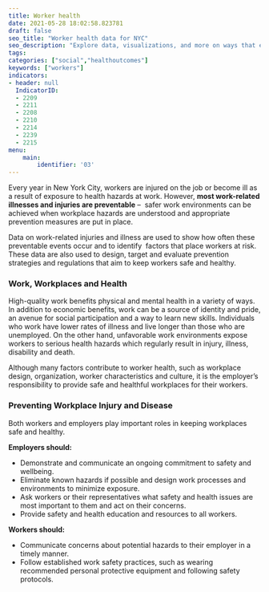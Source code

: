 ```yaml
---
title: Worker health
date: 2021-05-28 18:02:58.823781
draft: false
seo_title: "Worker health data for NYC"
seo_description: "Explore data, visualizations, and more on ways that environments shape health in New York City's neighborhoods.."
tags: 
categories: ["social","healthoutcomes"]
keywords: ["workers"]
indicators:
- header: null
  IndicatorID:
  - 2209
  - 2211
  - 2208
  - 2210
  - 2214
  - 2239
  - 2215
menu:
    main:
        identifier: '03'
---
```


Every year in New York City, workers are injured on the job or become ill as a result of exposure to health hazards at work. However, **most work-related illnesses and injuries are preventable** –  safer work environments can be achieved when workplace hazards are understood and appropriate prevention measures are put in place.

Data on work-related injuries and illness are used to show how often these preventable events occur and to identify  factors that place workers at risk. These data are also used to design, target and evaluate prevention strategies and regulations that aim to keep workers safe and healthy.

### Work, Workplaces and Health

High-quality work benefits physical and mental health in a variety of ways. In addition to economic benefits, work can be a source of identity and pride, an avenue for social participation and a way to learn new skills. Individuals who work have lower rates of illness and live longer than those who are unemployed. On the other hand, unfavorable work environments expose workers to serious health hazards which regularly result in injury, illness, disability and death.

Although many factors contribute to worker health, such as workplace design, organization, worker characteristics and culture, it is the employer’s responsibility to provide safe and healthful workplaces for their workers.

### Preventing Workplace Injury and Disease

Both workers and employers play important roles in keeping workplaces safe and healthy.

**Employers should:**

* Demonstrate and communicate an ongoing commitment to safety and wellbeing.
* Eliminate known hazards if possible and design work processes and environments to minimize exposure.
* Ask workers or their representatives what safety and health issues are most important to them and act on their concerns.
* Provide safety and health education and resources to all workers.

**Workers should:**

* Communicate concerns about potential hazards to their employer in a timely manner.
* Follow established work safety practices, such as wearing recommended personal protective equipment and following safety protocols.
